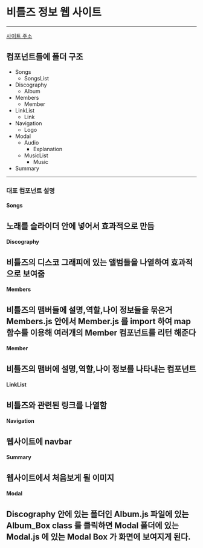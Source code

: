# 비틀즈 정보 웹 사이트 
---
[사이트 주소](https://justsicklife.github.io/The-Beatles-website/)

## 컴포넌트들에 폴더 구조 
* Songs 
  * SongsList
* Discography
  * Album
* Members
  * Member
* LinkList
  * Link
* Navigation
  * Logo
* Modal
  * Audio
    * Explanation
  * MusicList
    * Music
* Summary
---

### 대표 컴포넌트 설명
#### Songs
   노래를 슬라이더 안에 넣어서 효과적으로 만듬
  ---
#### Discography
  비틀즈의 디스코 그래피에 있는 앨범들을 나열하여 효과적으로 보여줌
  ---
#### Members
  비틀즈의 맴버들에 설명,역할,나이 정보들을 묶은거 
  Members.js 안에서 Member.js 를 import 하여 map 함수를 이용해
  여러개의 Member 컴포넌트를 리턴 해준다
  ---
#### Member
  비틀즈의 맴버에 설명,역할,나이 정보를 나타내는 컴포넌트
  ---
#### LinkList
  비틀즈와 관련된 링크를 나열함
  ---
#### Navigation
  웹사이트에 navbar 
  ---
#### Summary
  웹사이트에서 처음보게 될 이미지
  ---
#### Modal
   Discography 안에 있는 폴더인 Album.js 파일에 있는 Album_Box class 를 클릭하면 
   Modal 폴더에 있는 Modal.js 에 있는 Modal Box 가 화면에 보여지게 된다.
   ---
#### 
